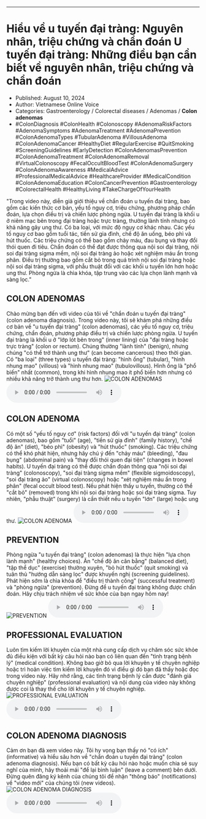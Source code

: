 
---

# Hiểu về u tuyến đại tràng: Nguyên nhân, triệu chứng và chẩn đoán U tuyến đại tràng: Những điều bạn cần biết về nguyên nhân, triệu chứng và chẩn đoán

- Published: August 10, 2024
- Author: Vietnamese Online Voice
- Categories: Gastroenterology / Colorectal diseases / Adenomas / **Colon adenomas**
- #ColonDiagnosis #ColonHealth #Colonoscopy #AdenomaRiskFactors #AdenomaSymptoms #AdenomaTreatment #AdenomaPrevention #ColonAdenomaTypes #TubularAdenoma #VillousAdenoma #ColonAdenomaCancer #HealthyDiet #RegularExercise #QuitSmoking #ScreeningGuidelines #EarlyDetection #ColonAdenomasPrevention #ColonAdenomaTreatment #ColonAdenomaRemoval #VirtualColonoscopy #FecalOccultBloodTest #ColonAdenomaSurgery #ColonAdenomaAwareness #MedicalAdvice #ProfessionalMedicalAdvice #HealthcareProvider #MedicalCondition #ColonAdenomaEducation #ColonCancerPrevention #Gastroenterology #ColorectalHealth #HealthyLiving #TakeChargeOfYourHealth

"Trong video này, diễn giả giới thiệu về chẩn đoán u tuyến đại tràng, bao gồm các kiến ​​thức cơ bản, yếu tố nguy cơ, triệu chứng, phương pháp chẩn đoán, lựa chọn điều trị và chiến lược phòng ngừa. U tuyến đại tràng là khối u ở niêm mạc bên trong đại tràng hoặc trực tràng, thường lành tính nhưng có khả năng gây ung thư. Có ba loại, với mức độ nguy cơ khác nhau. Các yếu tố nguy cơ bao gồm tuổi tác, tiền sử gia đình, chế độ ăn uống, béo phì và hút thuốc. Các triệu chứng có thể bao gồm chảy máu, đau bụng và thay đổi thói quen đi tiêu. Chẩn đoán có thể đạt được thông qua nội soi đại tràng, nội soi đại tràng sigma mềm, nội soi đại tràng ảo hoặc xét nghiệm máu ẩn trong phân. Điều trị thường bao gồm cắt bỏ trong quá trình nội soi đại tràng hoặc nội soi đại tràng sigma, với phẫu thuật đối với các khối u tuyến lớn hơn hoặc ung thư. Phòng ngừa là chìa khóa, tập trung vào các lựa chọn lành mạnh và sàng lọc."


## COLON ADENOMAS

Chào mừng bạn đến với video của tôi về "chẩn đoán u tuyến đại tràng" (colon adenoma diagnosis). Trong video này, tôi sẽ khám phá những điều cơ bản về "u tuyến đại tràng" (colon adenomas), các yếu tố nguy cơ, triệu chứng, chẩn đoán, phương pháp điều trị và chiến lược phòng ngừa. U tuyến đại tràng là khối u ở "lớp lót bên trong" (inner lining) của "đại tràng hoặc trực tràng" (colon or rectum). Chúng thường "lành tính" (benign), nhưng chúng "có thể trở thành ung thư" (can become cancerous) theo thời gian. Có "ba loại" (three types) u tuyến đại tràng: "hình ống" (tubular), "hình nhung mao" (villous) và "hình nhung mao" (tubulovillous). Hình ống là "phổ biến" nhất (common), trong khi hình nhung mao ít phổ biến hơn nhưng có nhiều khả năng trở thành ung thư hơn.
![COLON ADENOMAS](https://http-archiver-apis-production-80.schnworks.com/storage/images/transitions/2024-08-10/transition-11801716875-Montserrat-Bold-673AB7.jpg)
<audio controls>
    <source src="https://http-archiver-apis-production-80.schnworks.com/storage/storage/audio/file-32265258706.mp3" type="audio/mpeg">
</audio>



## COLON ADENOMA

Có một số "yếu tố nguy cơ" (risk factors) đối với "u tuyến đại tràng" (colon adenomas), bao gồm "tuổi" (age), "tiền sử gia đình" (family history), "chế độ ăn" (diet), "béo phì" (obesity) và "hút thuốc" (smoking). Các triệu chứng có thể khó phát hiện, nhưng hãy chú ý đến "chảy máu" (bleeding), "đau bụng" (abdominal pain) và "thay đổi thói quen đại tiện" (changes in bowel habits). U tuyến đại tràng có thể được chẩn đoán thông qua "nội soi đại tràng" (colonoscopy), "soi đại tràng sigma mềm" (flexible sigmoidoscopy), "soi đại tràng ảo" (virtual colonoscopy) hoặc "xét nghiệm máu ẩn trong phân" (fecal occult blood test). Nếu phát hiện thấy u tuyến, thường có thể "cắt bỏ" (removed) trong khi nội soi đại tràng hoặc soi đại tràng sigma. Tuy nhiên, "phẫu thuật" (surgery) là cần thiết nếu u tuyến "lớn" (large) hoặc ung thư.
![COLON ADENOMA](https://http-archiver-apis-production-80.schnworks.com/storage/images/transitions/2024-08-10/transition-51818673218-Montserrat-Black-9C27B0.jpg)
<audio controls>
    <source src="https://http-archiver-apis-production-80.schnworks.com/storage/storage/audio/file-19262080673.mp3" type="audio/mpeg">
</audio>



## PREVENTION

Phòng ngừa "u tuyến đại tràng" (colon adenomas) là thực hiện "lựa chọn lành mạnh" (healthy choices). Ăn "chế độ ăn cân bằng" (balanced diet), "tập thể dục" (exercise) thường xuyên, "bỏ hút thuốc" (quit smoking) và tuân thủ "hướng dẫn sàng lọc" được khuyến nghị (screening guidelines). Phát hiện sớm là chìa khóa để "điều trị thành công" (successful treatment) và "phòng ngừa" (prevention). Đừng để u tuyến đại tràng không được chẩn đoán. Hãy chịu trách nhiệm về sức khỏe của bạn ngay hôm nay!
![PREVENTION](https://http-archiver-apis-production-80.schnworks.com/storage/images/transitions/2024-08-10/transition-30119794474-Montserrat-ExtraBold-880E4F.jpg)
<audio controls>
    <source src="https://http-archiver-apis-production-80.schnworks.com/storage/storage/audio/file-3886092475.mp3" type="audio/mpeg">
</audio>



## PROFESSIONAL EVALUATION

Luôn tìm kiếm lời khuyên của một nhà cung cấp dịch vụ chăm sóc sức khỏe đủ điều kiện với bất kỳ câu hỏi nào bạn có liên quan đến "tình trạng bệnh lý" (medical condition). Không bao giờ bỏ qua lời khuyên y tế chuyên nghiệp hoặc trì hoãn việc tìm kiếm lời khuyên đó vì điều gì đó bạn đã thấy hoặc đọc trong video này. Hãy nhớ rằng, các tình trạng bệnh lý cần được "đánh giá chuyên nghiệp" (professional evaluation) và nội dung của video này không được coi là thay thế cho lời khuyên y tế chuyên nghiệp.
![PROFESSIONAL EVALUATION](https://http-archiver-apis-production-80.schnworks.com/storage/images/transitions/2024-08-10/transition-13691397038-Montserrat-Medium-7B1FA2.jpg)
<audio controls>
    <source src="https://http-archiver-apis-production-80.schnworks.com/storage/storage/audio/file-20573292832.mp3" type="audio/mpeg">
</audio>



## COLON ADENOMA DIAGNOSIS

Cảm ơn bạn đã xem video này. Tôi hy vọng bạn thấy nó "có ích" (informative) và hiểu sâu hơn về "chẩn đoán u tuyến đại tràng" (colon adenoma diagnosis). Nếu bạn có bất kỳ câu hỏi nào hoặc muốn chia sẻ suy nghĩ của mình, hãy thoải mái "để lại bình luận" (leave a comment) bên dưới. Đừng quên đăng ký kênh của chúng tôi để nhận "thông báo" (notifications) về "video mới" của chúng tôi (new videos).
![COLON ADENOMA DIAGNOSIS](https://http-archiver-apis-production-80.schnworks.com/storage/images/transitions/2024-08-10/transition--1350574922-Montserrat-Regular-673AB7.jpg)
<audio controls>
    <source src="https://http-archiver-apis-production-80.schnworks.com/storage/storage/audio/file-20666612782.mp3" type="audio/mpeg">
</audio>

